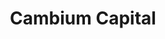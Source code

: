 ---
layout: firm_page
title: "Cambium Capital"
id: "cambium.vc"
permalink: "/cambiumcapitalcambium.vc/"
website: "https://cambium.vc"
offices: "San Francisco (United States), Seattle (United States)"
investment_stages: "Seed, Series A"
portfolio_companies: "3D Glass Solutions, Analog Inference, Black Semiconductor, Elve, Exostellar, Falcomm, Groq, IonQ, Numem, Rapid Silicon, Rivos, Seeqc, Vorticity"
portfolio_link: "https://www.cambium.vc/portfolio"
investment_markets: "Advanced compute, deep tech, AI/ML"
founded_year: "2018"
description: "Cambium Capital is an early-stage venture capital firm specializing in cutting-edge compute, deep tech, and AI/ML innovations. They focus on investments driving the future of technology and global industry growth. They believe in specialization within the advanced computing technology sector."
linkedin: "https://www.linkedin.com/company/cambium-capital-partners/"
twitter: ""
instagram: ""
team_page: "https://www.cambium.vc/people"
investor_type: "Venture Capital"
crunchbase: "https://www.crunchbase.com/organization/cambium-capital-partners"
pitchbook: "https://pitchbook.com/profiles/investor/434068-12"

# SEO Optimization
meta_title: "Cambium Capital - VC Firm - projectstartups.com"
meta_description: "Cambium Capital, Cambium Capital is an early-stage venture capital firm specializing in cutting-edge compute, deep tech, and AI/ML innovations. They focus on investmen..."
meta_keywords: "Cambium Capital, Advanced compute, deep tech, AI/ML, VC firm, venture capital, startup investor, projectstartups.com"
canonical_url: "https://vc.projectstartups.com/cambiumcapitalcambium.vc/"
---